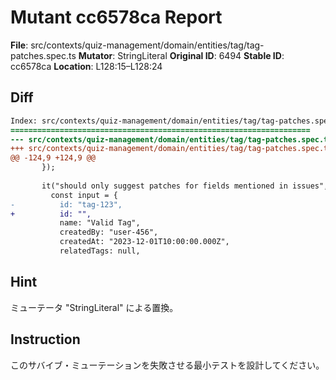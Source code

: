 # Mutant cc6578ca Report

**File**: src/contexts/quiz-management/domain/entities/tag/tag-patches.spec.ts
**Mutator**: StringLiteral
**Original ID**: 6494
**Stable ID**: cc6578ca
**Location**: L128:15–L128:24

## Diff

```diff
Index: src/contexts/quiz-management/domain/entities/tag/tag-patches.spec.ts
===================================================================
--- src/contexts/quiz-management/domain/entities/tag/tag-patches.spec.ts	original
+++ src/contexts/quiz-management/domain/entities/tag/tag-patches.spec.ts	mutated #6494
@@ -124,9 +124,9 @@
       });
 
       it("should only suggest patches for fields mentioned in issues", () => {
         const input = {
-          id: "tag-123",
+          id: "",
           name: "Valid Tag",
           createdBy: "user-456",
           createdAt: "2023-12-01T10:00:00.000Z",
           relatedTags: null,
```

## Hint

ミューテータ "StringLiteral" による置換。

## Instruction

このサバイブ・ミューテーションを失敗させる最小テストを設計してください。
